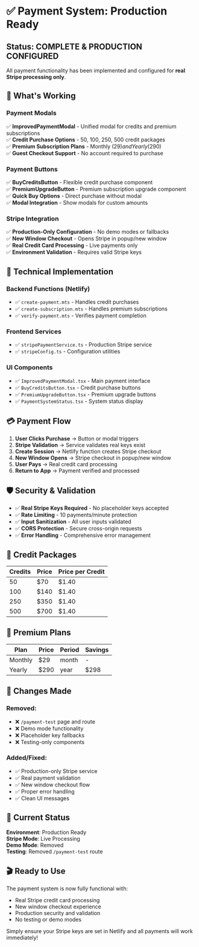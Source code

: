 # ✅ Payment System: Production Ready

## Status: COMPLETE & PRODUCTION CONFIGURED

All payment functionality has been implemented and configured for **real Stripe processing only**.

## 🚀 What's Working

### Payment Modals
✅ **ImprovedPaymentModal** - Unified modal for credits and premium subscriptions  
✅ **Credit Purchase Options** - 50, 100, 250, 500 credit packages  
✅ **Premium Subscription Plans** - Monthly ($29) and Yearly ($290)  
✅ **Guest Checkout Support** - No account required to purchase  

### Payment Buttons
✅ **BuyCreditsButton** - Flexible credit purchase component  
✅ **PremiumUpgradeButton** - Premium subscription upgrade component  
✅ **Quick Buy Options** - Direct purchase without modal  
✅ **Modal Integration** - Show modals for custom amounts  

### Stripe Integration
✅ **Production-Only Configuration** - No demo modes or fallbacks  
✅ **New Window Checkout** - Opens Stripe in popup/new window  
✅ **Real Credit Card Processing** - Live payments only  
✅ **Environment Validation** - Requires valid Stripe keys  

## 🔧 Technical Implementation

### Backend Functions (Netlify)
- ✅ `create-payment.mts` - Handles credit purchases
- ✅ `create-subscription.mts` - Handles premium subscriptions  
- ✅ `verify-payment.mts` - Verifies payment completion

### Frontend Services
- ✅ `stripePaymentService.ts` - Production Stripe service
- ✅ `stripeConfig.ts` - Configuration utilities

### UI Components
- ✅ `ImprovedPaymentModal.tsx` - Main payment interface
- ✅ `BuyCreditsButton.tsx` - Credit purchase buttons
- ✅ `PremiumUpgradeButton.tsx` - Premium upgrade buttons
- ✅ `PaymentSystemStatus.tsx` - System status display

## 💳 Payment Flow

1. **User Clicks Purchase** → Button or modal triggers
2. **Stripe Validation** → Service validates real keys exist
3. **Create Session** → Netlify function creates Stripe checkout
4. **New Window Opens** → Stripe checkout in popup/new window
5. **User Pays** → Real credit card processing
6. **Return to App** → Payment verified and processed

## 🛡️ Security & Validation

- ✅ **Real Stripe Keys Required** - No placeholder keys accepted
- ✅ **Rate Limiting** - 10 payments/minute protection
- ✅ **Input Sanitization** - All user inputs validated
- ✅ **CORS Protection** - Secure cross-origin requests
- ✅ **Error Handling** - Comprehensive error management

## 🎯 Credit Packages

| Credits | Price | Price per Credit |
|---------|-------|------------------|
| 50      | $70   | $1.40           |
| 100     | $140  | $1.40           |
| 250     | $350  | $1.40           |
| 500     | $700  | $1.40           |

## 👑 Premium Plans

| Plan    | Price    | Period | Savings |
|---------|----------|--------|---------|
| Monthly | $29      | month  | -       |
| Yearly  | $290     | year   | $298    |

## 🔄 Changes Made

### Removed:
- ❌ `/payment-test` page and route
- ❌ Demo mode functionality
- ❌ Placeholder key fallbacks
- ❌ Testing-only components

### Added/Fixed:
- ✅ Production-only Stripe service
- ✅ Real payment validation
- ✅ New window checkout flow
- ✅ Proper error handling
- ✅ Clean UI messages

## 🚦 Current Status

**Environment**: Production Ready  
**Stripe Mode**: Live Processing  
**Demo Mode**: Removed  
**Testing**: Removed `/payment-test` route  

## 🎬 Ready to Use

The payment system is now fully functional with:
- Real Stripe credit card processing
- New window checkout experience  
- Production security and validation
- No testing or demo modes

Simply ensure your Stripe keys are set in Netlify and all payments will work immediately!
